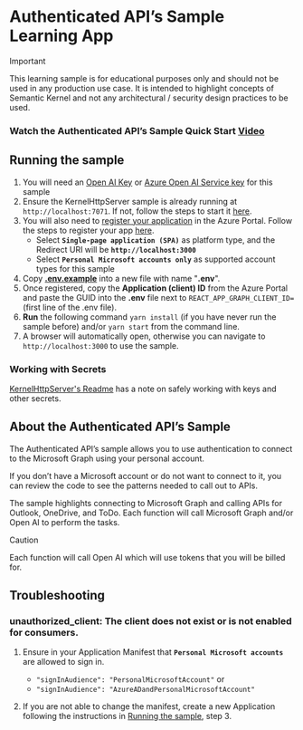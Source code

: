 # Authenticated API’s Sample Learning App

> [!IMPORTANT]
> This learning sample is for educational purposes only and should not be used in any production
> use case. It is intended to highlight concepts of Semantic Kernel and not any
> architectural / security design practices to be used.

### Watch the Authenticated API’s Sample Quick Start [Video](https://aka.ms/SK-Samples-AuthAPI-Video)

## Running the sample

1. You will need an [Open AI Key](https://openai.com/api/) or
   [Azure Open AI Service key](https://learn.microsoft.com/azure/cognitive-services/openai/quickstart)
   for this sample
2. Ensure the KernelHttpServer sample is already running at `http://localhost:7071`. If not, follow the steps
   to start it [here](../../dotnet/KernelHttpServer/README.md).
3. You will also need to
   [register your application](https://learn.microsoft.com/azure/active-directory/develop/quickstart-register-app)
   in the Azure Portal. Follow the steps to register your app
   [here](https://learn.microsoft.com/azure/active-directory/develop/quickstart-register-app).
    - Select **`Single-page application (SPA)`** as platform type, and the Redirect URI will be **`http://localhost:3000`**
    - Select **`Personal Microsoft accounts only`** as supported account types for this sample
4. Copy **[.env.example](.env.example)** into a new file with name "**.env**".
5. Once registered, copy the **Application (client) ID** from the Azure Portal and paste
   the GUID into the **.env** file next to `REACT_APP_GRAPH_CLIENT_ID=` (first line of the .env file).
6. **Run** the following command `yarn install` (if you have never run the sample before)
   and/or `yarn start` from the command line.
7. A browser will automatically open, otherwise you can navigate to `http://localhost:3000` to use the sample.

### Working with Secrets

[KernelHttpServer's Readme](../dotnet/KernelHttpServer/README.md#Working-with-Secrets) has a note on safely working with keys and other secrets.

## About the Authenticated API’s Sample

The Authenticated API’s sample allows you to use authentication to connect to the
Microsoft Graph using your personal account.

If you don’t have a Microsoft account or do not want to connect to it,
you can review the code to see the patterns needed to call out to APIs.

The sample highlights connecting to Microsoft Graph and calling APIs for Outlook, OneDrive, and ToDo.
Each function will call Microsoft Graph and/or Open AI to perform the tasks.

> [!CAUTION]
> Each function will call Open AI which will use tokens that you will be billed for.

## Troubleshooting

### unauthorized_client: The client does not exist or is not enabled for consumers.

1. Ensure in your Application Manifest that **`Personal Microsoft accounts`** are allowed to sign in.

    - `"signInAudience": "PersonalMicrosoftAccount"` or
    - `"signInAudience": "AzureADandPersonalMicrosoftAccount"`

2. If you are not able to change the manifest, create a new Application following the instructions in [Running the sample](#running-the-sample), step 3.
